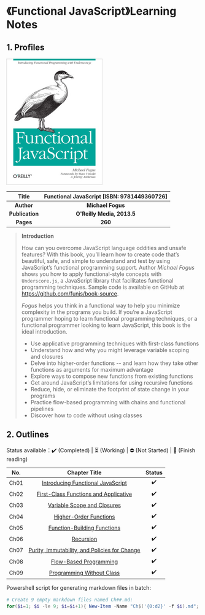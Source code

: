 # 《Functional JavaScript》Learning Notes



## 1. Profiles

![book cover](assets/cover.png)

|    **Title**    | Functional JavaScript [ISBN: 9781449360726] |
| :-------------: | :-----------------------------------------: |
|   **Author**    |              **Michael Fogus**              |
| **Publication** |         **O'Reilly Media, 2013.5**          |
|    **Pages**    |                   **260**                   |

> **Introduction**
>
> How can you overcome JavaScript language oddities and unsafe features? With this book, you’ll learn how to create code that’s beautiful, safe, and simple to understand and test by using JavaScript’s functional programming support. Author *Michael Fogus* shows you how to apply functional-style concepts with `Underscore.js`, a JavaScript library that facilitates functional programming techniques. Sample code is available on GitHub at https://github.com/funjs/book-source.
>
> *Fogus* helps you think in a functional way to help you minimize complexity in the programs you build. If you’re a JavaScript programmer hoping to learn functional programming techniques, or a functional programmer looking to learn JavaScript, this book is the ideal introduction.
>
> - Use applicative programming techniques with first-class functions
> - Understand how and why you might leverage variable scoping and closures
> - Delve into higher-order functions -- and learn how they take other functions as arguments for maximum advantage
> - Explore ways to compose new functions from existing functions
> - Get around JavaScript’s limitations for using recursive functions
> - Reduce, hide, or eliminate the footprint of state change in your programs
> - Practice flow-based programming with chains and functional pipelines
> - Discover how to code without using classes



## 2. Outlines

Status available：:heavy_check_mark: (Completed) | :hourglass_flowing_sand: (Working) | :no_entry: (Not Started) | :orange_book: (Finish reading)

| No.  |                       Chapter Title                        |          Status          |
| :--: | :--------------------------------------------------------: | :----------------------: |
| Ch01 |       [Introducing Functional JavaScript](./Ch01.md)       |    :heavy_check_mark:    |
| Ch02 |     [First-Class Functions and Applicative](./Ch02.md)     |    :heavy_check_mark:    |
| Ch03 |          [Variable Scope and Closures](./Ch03.md)          |    :heavy_check_mark:    |
| Ch04 |            [Higher-Order Functions](./Ch04.md)             |    :heavy_check_mark:    |
| Ch05 |          [Function-Building Functions](./Ch05.md)          |    :heavy_check_mark:    |
| Ch06 |                   [Recursion](./Ch06.md)                   |    :heavy_check_mark:    |
| Ch07 | [Purity, Immutability, and Policies for Change](./Ch07.md) |    :heavy_check_mark:    |
| Ch08 |            [Flow-Based Programming](./Ch08.md)             |    :heavy_check_mark:    |
| Ch09 |           [Programming Without Class](./Ch09.md)           |    :heavy_check_mark:    |



Powershell script for generating markdown files in batch:

```powershell
# Create 9 empty markdown files named Ch##.md:
for($i=1; $i -le 9; $i=$i+1){ New-Item -Name "Ch$('{0:d2}' -f $i).md"; }
```

 
